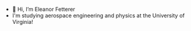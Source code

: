 - 👋 Hi, I’m Eleanor Fetterer
- I'm studying aerospace engineering and physics at the University of Virginia!

<!---
efetterer/efetterer is a ✨ special ✨ repository because its `README.md` (this file) appears on your GitHub profile.
You can click the Preview link to take a look at your changes.
--->
